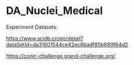 # DA_Nuclei_Medical


Experiment Datasets: 

https://www.scidb.cn/en/detail?dataSetId=da31601544ce42ec8badf85b689f64d2



https://conic-challenge.grand-challenge.org/
